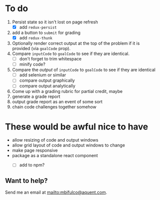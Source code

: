 # To do
1. Persist state so it isn't lost on page refresh
    - [x] add `redux-persist`
1. add a button to `submit` for grading
    - [x] add `redux-thunk`
1. Optionally render correct output at the top of the problem if it is provided (via `goalCode` prop).
1. Compare `inputCode` to `goalCode` to see if they are identical.
    - [ ] don't forget to trim whitespace
    - [ ] minify code?
1. Compare the _output_ of `inputCode` to `goalCode` to see if they are identical
    - [ ] add selenium or similar
    - [ ] compare output graphically
    - [ ] compare output analytically
1. Come up with a grading rubric for partial credit, maybe
1. generate a grade report
1. output grade report as an event of some sort
1. chain code challenges together somehow

# These would be awful nice to have
- allow resizing of code and output windows
- allow grid layout of code and output windows to change
- make page responsive
- package as a standalone react component
    - [ ] add to npm?


## Want to help?
Send me an email at [mailto:mbifulco@aquent.com](mbifulco@aquent.com).